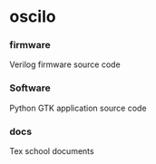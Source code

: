 # oscilo


### firmware
Verilog firmware source code
### Software
Python GTK application source code
### docs
Tex school documents